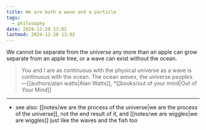 ```yaml
---
title: We are both a wave and a particle
tags:
  - philosophy
date: 2024-12-20 13:02
lastmod: 2024-12-20 13:02
---
```

We cannot be separate from the universe any more than an apple can grow separate from an apple tree, or a wave can exist without the ocean.

> You and I are as continuous with the physical universe as a wave is continuous with the ocean. The ocean *waves*, the universe *peoples*. —[[authors/alan watts|Alan Watts]], *[[books/out of your mind|Out of Your Mind]]

---
- see also: [[notes/we are the process of the universe|we are the process of the universe]], not the end result of it, and [[notes/we are wiggles|we are wiggles]] just like the waves and the fish too